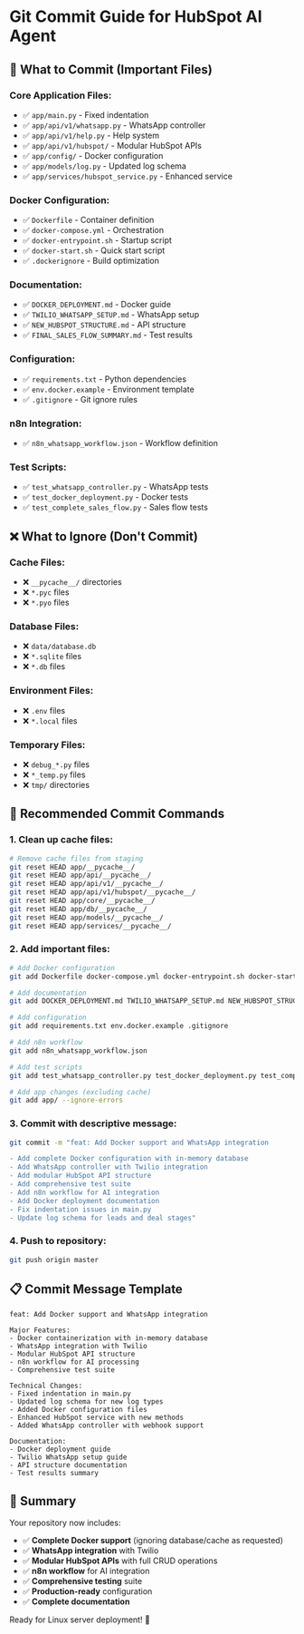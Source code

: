 # Git Commit Guide for HubSpot AI Agent

## 🎯 **What to Commit (Important Files)**

### **Core Application Files:**
- ✅ `app/main.py` - Fixed indentation
- ✅ `app/api/v1/whatsapp.py` - WhatsApp controller
- ✅ `app/api/v1/help.py` - Help system
- ✅ `app/api/v1/hubspot/` - Modular HubSpot APIs
- ✅ `app/config/` - Docker configuration
- ✅ `app/models/log.py` - Updated log schema
- ✅ `app/services/hubspot_service.py` - Enhanced service

### **Docker Configuration:**
- ✅ `Dockerfile` - Container definition
- ✅ `docker-compose.yml` - Orchestration
- ✅ `docker-entrypoint.sh` - Startup script
- ✅ `docker-start.sh` - Quick start script
- ✅ `.dockerignore` - Build optimization

### **Documentation:**
- ✅ `DOCKER_DEPLOYMENT.md` - Docker guide
- ✅ `TWILIO_WHATSAPP_SETUP.md` - WhatsApp setup
- ✅ `NEW_HUBSPOT_STRUCTURE.md` - API structure
- ✅ `FINAL_SALES_FLOW_SUMMARY.md` - Test results

### **Configuration:**
- ✅ `requirements.txt` - Python dependencies
- ✅ `env.docker.example` - Environment template
- ✅ `.gitignore` - Git ignore rules

### **n8n Integration:**
- ✅ `n8n_whatsapp_workflow.json` - Workflow definition

### **Test Scripts:**
- ✅ `test_whatsapp_controller.py` - WhatsApp tests
- ✅ `test_docker_deployment.py` - Docker tests
- ✅ `test_complete_sales_flow.py` - Sales flow tests

## ❌ **What to Ignore (Don't Commit)**

### **Cache Files:**
- ❌ `__pycache__/` directories
- ❌ `*.pyc` files
- ❌ `*.pyo` files

### **Database Files:**
- ❌ `data/database.db`
- ❌ `*.sqlite` files
- ❌ `*.db` files

### **Environment Files:**
- ❌ `.env` files
- ❌ `*.local` files

### **Temporary Files:**
- ❌ `debug_*.py` files
- ❌ `*_temp.py` files
- ❌ `tmp/` directories

## 🚀 **Recommended Commit Commands**

### **1. Clean up cache files:**
```bash
# Remove cache files from staging
git reset HEAD app/__pycache__/
git reset HEAD app/api/__pycache__/
git reset HEAD app/api/v1/__pycache__/
git reset HEAD app/api/v1/hubspot/__pycache__/
git reset HEAD app/core/__pycache__/
git reset HEAD app/db/__pycache__/
git reset HEAD app/models/__pycache__/
git reset HEAD app/services/__pycache__/
```

### **2. Add important files:**
```bash
# Add Docker configuration
git add Dockerfile docker-compose.yml docker-entrypoint.sh docker-start.sh .dockerignore

# Add documentation
git add DOCKER_DEPLOYMENT.md TWILIO_WHATSAPP_SETUP.md NEW_HUBSPOT_STRUCTURE.md

# Add configuration
git add requirements.txt env.docker.example .gitignore

# Add n8n workflow
git add n8n_whatsapp_workflow.json

# Add test scripts
git add test_whatsapp_controller.py test_docker_deployment.py test_complete_sales_flow.py

# Add app changes (excluding cache)
git add app/ --ignore-errors
```

### **3. Commit with descriptive message:**
```bash
git commit -m "feat: Add Docker support and WhatsApp integration

- Add complete Docker configuration with in-memory database
- Add WhatsApp controller with Twilio integration  
- Add modular HubSpot API structure
- Add comprehensive test suite
- Add n8n workflow for AI integration
- Add Docker deployment documentation
- Fix indentation issues in main.py
- Update log schema for leads and deal stages"
```

### **4. Push to repository:**
```bash
git push origin master
```

## 📋 **Commit Message Template**

```
feat: Add Docker support and WhatsApp integration

Major Features:
- Docker containerization with in-memory database
- WhatsApp integration with Twilio
- Modular HubSpot API structure
- n8n workflow for AI processing
- Comprehensive test suite

Technical Changes:
- Fixed indentation in main.py
- Updated log schema for new log types
- Added Docker configuration files
- Enhanced HubSpot service with new methods
- Added WhatsApp controller with webhook support

Documentation:
- Docker deployment guide
- Twilio WhatsApp setup guide
- API structure documentation
- Test results summary
```

## 🎉 **Summary**

Your repository now includes:
- ✅ **Complete Docker support** (ignoring database/cache as requested)
- ✅ **WhatsApp integration** with Twilio
- ✅ **Modular HubSpot APIs** with full CRUD operations
- ✅ **n8n workflow** for AI integration
- ✅ **Comprehensive testing** suite
- ✅ **Production-ready** configuration
- ✅ **Complete documentation**

Ready for Linux server deployment! 🚀
